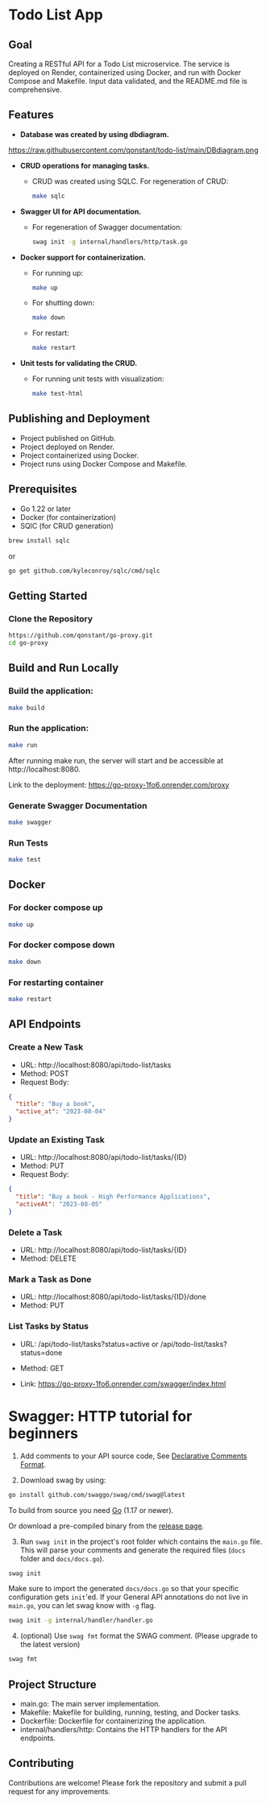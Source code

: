 # Todo List App

## Goal

Creating a RESTful API for a Todo List microservice. The service is deployed on Render, containerized using Docker, and run with Docker Compose and Makefile. Input data validated, and the README.md file is comprehensive.

## Features
- **Database was created by using dbdiagram.**

https://raw.githubusercontent.com/qonstant/todo-list/main/DBdiagram.png

- **CRUD operations for managing tasks.**
  - CRUD was created using SQLC. For regeneration of CRUD:
    ```bash
    make sqlc
    ```

- **Swagger UI for API documentation.**
  - For regeneration of Swagger documentation:
    ```bash
    swag init -g internal/handlers/http/task.go
    ```

- **Docker support for containerization.**
  - For running up:
    ```bash
    make up
    ```
  - For shutting down:
    ```bash
    make down
    ```
  - For restart:
    ```bash
    make restart
    ```

- **Unit tests for validating the CRUD.**
  - For running unit tests with visualization:
    ```bash
    make test-html
    ```

## Publishing and Deployment
- Project published on GitHub.
- Project deployed on Render.
- Project containerized using Docker.
- Project runs using Docker Compose and Makefile.

## Prerequisites

- Go 1.22 or later
- Docker (for containerization)
- SQlC (for CRUD generation)
```bash
brew install sqlc
```
or
```bash
go get github.com/kyleconroy/sqlc/cmd/sqlc
```

## Getting Started

### Clone the Repository

```bash
https://github.com/qonstant/go-proxy.git
cd go-proxy
```
## Build and Run Locally

### Build the application:

```bash
make build
```

### Run the application:

```bash
make run
```
After running make run, the server will start and be accessible at http://localhost:8080.

Link to the deployment: https://go-proxy-1fo6.onrender.com/proxy

### Generate Swagger Documentation

```bash
make swagger
```
### Run Tests
```bash
make test
```
## Docker
### For docker compose up
```bash
make up
```
### For docker compose down
```bash
make down
```
### For restarting container
```bash
make restart
```

## API Endpoints

### Create a New Task
- URL: http://localhost:8080/api/todo-list/tasks
- Method: POST
- Request Body:
```json
{
  "title": "Buy a book",
  "active_at": "2023-08-04"
}
```

### Update an Existing Task
- URL: http://localhost:8080/api/todo-list/tasks/{ID}
- Method: PUT
- Request Body:
```json
{
  "title": "Buy a book - High Performance Applications",
  "activeAt": "2023-08-05"
}
```

### Delete a Task
- URL: http://localhost:8080/api/todo-list/tasks/{ID}
- Method: DELETE

### Mark a Task as Done 
- URL: http://localhost:8080/api/todo-list/tasks/{ID}/done
- Method: PUT

### List Tasks by Status 
- URL: /api/todo-list/tasks?status=active or /api/todo-list/tasks?status=done
- Method: GET

- Link: https://go-proxy-1fo6.onrender.com/swagger/index.html

# Swagger: HTTP tutorial for beginners

1. Add comments to your API source code, See [Declarative Comments Format](#declarative-comments-format).

2. Download swag by using:
```sh
go install github.com/swaggo/swag/cmd/swag@latest
```
To build from source you need [Go](https://golang.org/dl/) (1.17 or newer).

Or download a pre-compiled binary from the [release page](https://github.com/swaggo/swag/releases).

3. Run `swag init` in the project's root folder which contains the `main.go` file. This will parse your comments and generate the required files (`docs` folder and `docs/docs.go`).
```sh
swag init
```

  Make sure to import the generated `docs/docs.go` so that your specific configuration gets `init`'ed. If your General API annotations do not live in `main.go`, you can let swag know with `-g` flag.
  ```sh
  swag init -g internal/handler/handler.go
  ```

4. (optional) Use `swag fmt` format the SWAG comment. (Please upgrade to the latest version)

  ```sh
  swag fmt
  ```

## Project Structure

- main.go: The main server implementation.
- Makefile: Makefile for building, running, testing, and Docker tasks.
- Dockerfile: Dockerfile for containerizing the application.
- internal/handlers/http: Contains the HTTP handlers for the API endpoints.

## Contributing

Contributions are welcome! Please fork the repository and submit a pull request for any improvements.